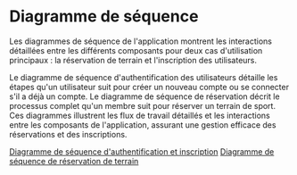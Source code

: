 # Diagramme de séquence

Les diagrammes de séquence de l'application montrent les interactions détaillées entre les différents composants pour deux cas d'utilisation principaux : la réservation de terrain et l'inscription des utilisateurs.

Le diagramme de séquence d'authentification des utilisateurs détaille les étapes qu'un utilisateur suit pour créer un nouveau compte ou se connecter s'il a déjà un compte. Le diagramme de séquence de réservation décrit le processus complet qu'un membre suit pour réserver un terrain de sport. 
Ces diagrammes illustrent les flux de travail détaillés et les interactions entre les composants de l'application, assurant une gestion efficace des réservations et des inscriptions.

[Diagramme de séquence d'authentification et inscription](/Img/diagramme-sequence-auth.jpg)
[Diagramme de séquence de réservation de terrain](/Img/diagramme-sequence-reservation.jpg)